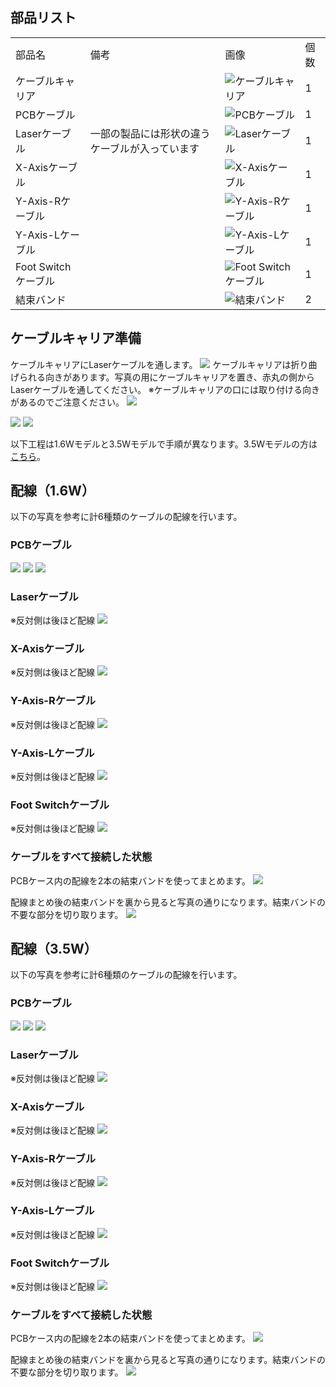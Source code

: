 ## 部品リスト
<table class="packing-list">
<tbody>
<tr>
<td>部品名</td>
<td>備考</td>
<td class="packing-img">画像</td>
<td>個数</td>
</tr>
<tr>
<td>ケーブルキャリア</td>
<td></td>
<td><img src="./images/08/kp8-7.jpg" alt="ケーブルキャリア"></td>
<td>1</td>
</tr>
<tr>
<td>PCBケーブル</td>
<td></td>
<td><img src="./images/07/kp7-8.jpg" alt="PCBケーブル"></td>
<td>1</td>
</tr>
<tr>
<td>Laserケーブル</td>
<td>一部の製品には形状の違うケーブルが入っています</td>
<td><img src="./images/07/kp7-9.jpg" alt="Laserケーブル"></td>
<td>1</td>
</tr>
<tr>
<td>X-Axisケーブル</td>
<td></td>
<td><img src="./images/07/kp7-10.jpg" alt="X-Axisケーブル"></td>
<td>1</td>
</tr>
<tr>
<td>Y-Axis-Rケーブル</td>
<td></td>
<td><img src="./images/07/kp7-11.jpg" alt="Y-Axis-Rケーブル"></td>
<td>1</td>
</tr>
<tr>
<td>Y-Axis-Lケーブル</td>
<td></td>
<td><img src="./images/07/kp7-12.jpg" alt="Y-Axis-Lケーブル"></td>
<td>1</td>
</tr>
<tr>
<td>Foot Switchケーブル</td>
<td></td>
<td><img src="./images/07/kp7-13.jpg" alt="Foot Switchケーブル"></td>
<td>1</td>
</tr>
<tr>
<td>結束バンド</td>
<td></td>
<td><img src="./images/07/kp7-7.jpg" alt="結束バンド"></td>
<td>2</td>
</tr>
</tbody>
</table>

## ケーブルキャリア準備
ケーブルキャリアにLaserケーブルを通します。
<img src="./images/08/mini-1000mm_08_24.jpg">
ケーブルキャリアは折り曲げられる向きがあります。写真の用にケーブルキャリアを置き、赤丸の側から
Laserケーブルを通してください。
※ケーブルキャリアの口には取り付ける向きがあるのでご注意ください。
<img src="./images/08/mini-1000mm_08_49.jpg">

<img src="./images/08/mini-1000mm_08_25.jpg">

<img src="./images/08/mini-1000mm_08_26.jpg">


以下工程は1.6Wモデルと3.5Wモデルで手順が異なります。3.5Wモデルの方は<a href="#35W">こちら</a>。

## 配線（1.6W）
以下の写真を参考に計6種類のケーブルの配線を行います。

### PCBケーブル
<img src="./images/07/mini-1000mm_07_01.jpg">

<img src="./images/07/mini-1000mm_07_02.jpg">

<img src="./images/07/mini-1000mm_07_03.jpg">

### Laserケーブル
※反対側は後ほど配線
<img src="./images/07/mini-1000mm_07_04.jpg">

### X-Axisケーブル
※反対側は後ほど配線
<img src="./images/07/mini-1000mm_07_05.jpg">

### Y-Axis-Rケーブル
※反対側は後ほど配線
<img src="./images/07/mini-1000mm_07_06.jpg">

### Y-Axis-Lケーブル
※反対側は後ほど配線
<img src="./images/07/mini-1000mm_07_07.jpg">

### Foot Switchケーブル
※反対側は後ほど配線
<img src="./images/07/mini-1000mm_07_08.jpg">

### ケーブルをすべて接続した状態
PCBケース内の配線を2本の結束バンドを使ってまとめます。
<img src="./images/07/mini-1000mm_07_09.jpg">

配線まとめ後の結束バンドを裏から見ると写真の通りになります。結束バンドの不要な部分を切り取ります。
<img src="./images/07/mini-1000mm_07_21.jpg">

## 配線（3.5W）
以下の写真を参考に計6種類のケーブルの配線を行います。

### PCBケーブル
<img src="./images/07/mini-1000mm_07_12.jpg">

<img src="./images/07/mini-1000mm_07_13.jpg">

<img src="./images/07/mini-1000mm_07_14.jpg">

### Laserケーブル
※反対側は後ほど配線
<img src="./images/07/mini-1000mm_07_15.jpg">

### X-Axisケーブル
※反対側は後ほど配線
<img src="./images/07/mini-1000mm_07_16.jpg">

### Y-Axis-Rケーブル
※反対側は後ほど配線
<img src="./images/07/mini-1000mm_07_17.jpg">

### Y-Axis-Lケーブル
※反対側は後ほど配線
<img src="./images/07/mini-1000mm_07_18.jpg">

### Foot Switchケーブル
※反対側は後ほど配線
<img src="./images/07/mini-1000mm_07_19.jpg">

### ケーブルをすべて接続した状態
PCBケース内の配線を2本の結束バンドを使ってまとめます。
<img src="./images/07/mini-1000mm_07_20.jpg">

配線まとめ後の結束バンドを裏から見ると写真の通りになります。結束バンドの不要な部分を切り取ります。
<img src="./images/07/mini-1000mm_07_21.jpg">
